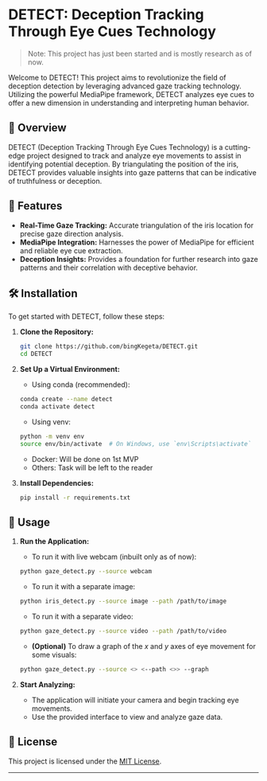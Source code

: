 # DETECT: Deception Tracking Through Eye Cues Technology

> Note: This project has just been started and is mostly research as of now.

Welcome to DETECT! This project aims to revolutionize the field of deception detection by leveraging advanced gaze tracking technology. Utilizing the powerful MediaPipe framework, DETECT analyzes eye cues to offer a new dimension in understanding and interpreting human behavior.

## 📜 Overview

DETECT (Deception Tracking Through Eye Cues Technology) is a cutting-edge project designed to track and analyze eye movements to assist in identifying potential deception. By triangulating the position of the iris, DETECT provides valuable insights into gaze patterns that can be indicative of truthfulness or deception.

## 🚀 Features

- **Real-Time Gaze Tracking:** Accurate triangulation of the iris location for precise gaze direction analysis.
- **MediaPipe Integration:** Harnesses the power of MediaPipe for efficient and reliable eye cue extraction.
- **Deception Insights:** Provides a foundation for further research into gaze patterns and their correlation with deceptive behavior.

## 🛠️ Installation

To get started with DETECT, follow these steps:

1. **Clone the Repository:**

   ```bash
   git clone https://github.com/bingKegeta/DETECT.git
   cd DETECT
   ```

2. **Set Up a Virtual Environment:**
    - Using conda (recommended):
    ```bash
    conda create --name detect
    conda activate detect
    ```
   - Using venv:
   ```bash
   python -m venv env
   source env/bin/activate  # On Windows, use `env\Scripts\activate`
   ```
   - Docker: Will be done on 1st MVP
   - Others: Task will be left to the reader

3. **Install Dependencies:**

   ```bash
   pip install -r requirements.txt
   ```

## 🔧 Usage

1. **Run the Application:**
   - To run it with live webcam (inbuilt only as of now):
   ```bash
   python gaze_detect.py --source webcam
   ```
   - To run it with a separate image:
   ```bash
   python iris_detect.py --source image --path /path/to/image
   ```
   - To run it with a separate video:
   ```bash
   python gaze_detect.py --source video --path /path/to/video
   ```
   - **(Optional)** To draw a graph of the $x$ and $y$ axes of eye movement for some visuals:
   ```bash
   python gaze_detect.py --source <> <--path <>> --graph
   ```

2. **Start Analyzing:**
   - The application will initiate your camera and begin tracking eye movements.
   - Use the provided interface to view and analyze gaze data.

<!-- ## 📚 Documentation

For detailed documentation and usage instructions, please refer to the [Wiki](https://github.com/bingKegeta/DETECT/wiki) or the `docs` directory. -->

<!-- ## 🎯 Contributing

We welcome contributions to enhance DETECT's capabilities! If you have ideas, bug reports, or wish to contribute, please follow these steps:

1. **Fork the Repository**
2. **Create a New Branch**
3. **Make Your Changes**
4. **Submit a Pull Request**

Please review our [Contribution Guidelines](CONTRIBUTING.md) before getting started. -->

<!-- ## 💬 Contact

For questions or support, feel free to reach out to us:

- **Email:** <email>
- **Issues:** [GitHub Issues](https://github.com/bingKegeta/DETECT/issues) -->

<!-- ## 🔗 Links

- [GitHub Repository](https://github.com/yourusername/DETECT)
- [Project Wiki](https://github.com/yourusername/DETECT/wiki)
- [Documentation](docs/) -->

## 📜 License

This project is licensed under the [MIT License](LICENSE).

---
<!-- 
Thank you for your interest in DETECT! We look forward to your contributions and hope you find our technology useful in advancing the study of human behavior. Happy detecting!

--- -->